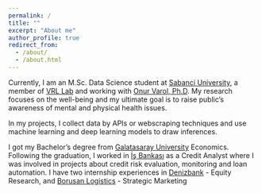 ```yaml
---
permalink: /
title: ""
excerpt: "About me"
author_profile: true
redirect_from: 
  - /about/
  - /about.html
---
```


Currently, I am an M.Sc. Data Science student at [Sabanci University](https://www.sabanciuniv.edu/), a member of [VRL Lab](http://varollab.com/) and working with [Onur Varol, Ph.D](http://www.onurvarol.com/). My research focuses on the well-being and my ultimate goal is to raise public’s awareness of mental and physical health issues.

In my projects, I collect data by APIs or webscraping techniques and use machine learning and deep learning models to draw inferences.

I got my Bachelor’s degree from [Galatasaray University](https://gsu.edu.tr/en/) Economics. Following the graduation, I worked in [İş Bankası](https://www.isbank.com.tr/en) as a Credit Analyst where I was involved in projects about credit risk evaluation, monitoring and loan automation. I have two internship experiences in [Denizbank](https://www.denizbank.com/en/) - Equity Research, and [Borusan Logistics](https://www.borusanlojistik.com/en) - Strategic Marketing
